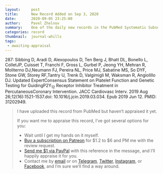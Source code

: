 ```yaml
---
layout:     post
title:      New Record Added on Sep 3, 2020
date:       2020-09-05 23:25:00
author:     Pavel Zhelnov
summary:    One of the daily new records in the PubMed Systematic Subset indexed by Sep 3, 2020.
categories: record
thumbnail:  journal-whills
tags:
 - awaiting-appraisal
---
```


287: Sibbing D, Aradi D, Alexopoulos D, Ten Berg J, Bhatt DL, Bonello L, ColletJP, Cuisset T, Franchi F, Gross L, Gurbel P, Jeong YH, Mehran R, Moliterno DJ,Neumann FJ, Pereira NL, Price MJ, Sabatine MS, So DYF, Stone GW, Storey RF,Tantry U, Trenk D, Valgimigli M, Waksman R, Angiolillo DJ. Updated ExpertConsensus Statement on Platelet Function and Genetic Testing for GuidingP2Y<sub>12</sub> Receptor Inhibitor Treatment in PercutaneousCoronary Intervention. JACC Cardiovasc Interv. 2019 Aug 26;12(16):1521-1537.doi: 10.1016/j.jcin.2019.03.034. Epub 2019 Jun 12. PMID: 31202949.


> I have uploaded this record from PubMed but haven’t appraised it yet.
>
> If you want me to appraise this record, I’ve got several options for you:
> * Wait until I get my hands on it myself.
> * [Buy a subscription on Patreon](https://patreon.com/zheln) for $1.2 to $6 and PM me with the review request.
> * [Send me $1 via PayPal](https://paypal.me/pjelnov) with this reference in the message, and I’ll happily appraise it for you.
> * Contact me by [email](mailto:pavel@zheln.com) or on [Telegram](https://t.me/drzhelnov), [Twitter](https://twitter.com/drzhelnov), [Instagram](https://instagram.com/igzheln), or [Facebook](https://facebook.com/drzhelnov), and I’m sure we’ll find a way around.
